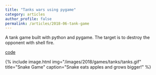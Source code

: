 ```yaml
---
title: "Tanks wars using pygame"
category: articles
author_profile: false
permalink: /articles/2018-06-tank-game
---
```


<p>
A tank game built with python and pygame. The target is to destroy the opponent with shell fire. 
</p>

[code](https://github.com/ioarun/pygame-robotics/tree/master/tank-game)

{% include image.html img="/images/2018/games/tanks/tanks.gif" title="Snake Game" caption="Snake eats apples and grows bigger!" %}
 
 
